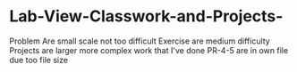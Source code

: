 # Lab-View-Classwork-and-Projects-

Problem Are small scale not too difficult 
Exercise are medium difficulty 
Projects are larger more complex work that I've done
PR-4-5 are in own file due too file size
